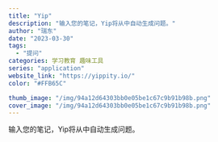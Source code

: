 ```yaml
---
title: "Yip"
description: "输入您的笔记，Yip将从中自动生成问题。"
author: "瑞东"
date: "2023-03-30"
tags:
  - "提问"
categories: 学习教育 趣味工具
series: "application"
website_link: "https://yippity.io/"
color: "#FFB65C"

thumb_image: "/img/94a12d64303bb0e05be1c67c9b91b98b.png"
cover_image: "/img/94a12d64303bb0e05be1c67c9b91b98b.png"
---
```


输入您的笔记，Yip将从中自动生成问题。